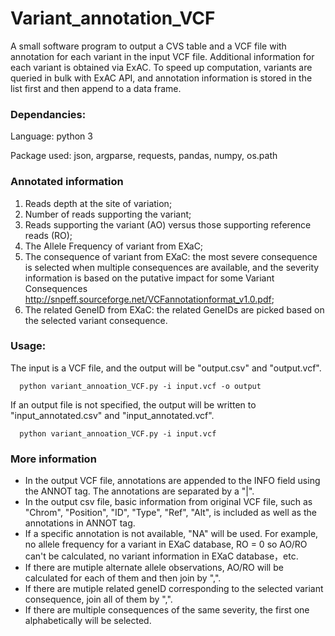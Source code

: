 # Variant_annotation_VCF

A small software program to output a CVS table and a VCF file with annotation for each variant in the input VCF file. Additional information for each variant is obtained via ExAC. To speed up computation, variants are queried in bulk with ExAC API, and annotation information is stored in the list first and then append to a data frame. 


### Dependancies:
Language: python 3

Package used: json, argparse, requests, pandas, numpy, os.path

### Annotated information 
1. Reads depth at the site of variation; 
2. Number of reads supporting the variant; 
3. Reads supporting the variant (AO) versus those supporting reference reads (RO); 
4. The Allele Frequency of variant from EXaC;
5. The consequence of variant from EXaC: the most severe consequence is selected when multiple consequences are available, and the severity information is based on the putative impact for some Variant Consequences http://snpeff.sourceforge.net/VCFannotationformat_v1.0.pdf;
6. The related GeneID from EXaC: the related GeneIDs are picked based on the selected variant consequence.

### Usage: 

The input is a VCF file, and the output will be "output.csv" and "output.vcf".

      python variant_annoation_VCF.py -i input.vcf -o output


If an output file is not specified, the output will be written to "input_annotated.csv" and "input_annotated.vcf".
                 
      python variant_annoation_VCF.py -i input.vcf


### More information

- In the output VCF file, annotations are appended to the INFO field using the ANNOT tag. The annotations are separated by a "|".
- In the output csv file, basic information from original VCF file, such as "Chrom", "Position", "ID", "Type", "Ref", "Alt", is included as well as the annotations in ANNOT tag.
- If a specific annotation is not available, "NA" will be used. For example, no allele frequency for a variant in EXaC database, RO = 0 so AO/RO can't be calculated, no variant information in EXaC database，etc.  
- If there are mutiple alternate allele observations, AO/RO will be calculated for each of them and then join by ",".
- If there are mutiple related geneID corresponding to the selected variant consequence, join all of them by ",".
- If there are multiple consequences of the same severity, the first one alphabetically will be selected.
